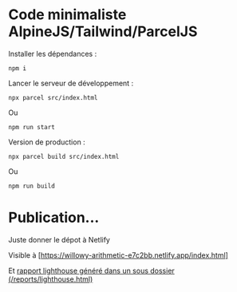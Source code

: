 # Code minimaliste AlpineJS/Tailwind/ParcelJS

Installer les dépendances :

```shell
npm i
```

Lancer le serveur de développement :

```shell
npx parcel src/index.html
```

Ou

```
npm run start
```

Version de production :

```shell
npx parcel build src/index.html
```

Ou

```
npm run build
```

# Publication...

Juste donner le dépot à Netlify

Visible à [https://willowy-arithmetic-e7c2bb.netlify.app/index.html]

Et [rapport lighthouse généré dans un sous dossier (/reports/lighthouse.html)](https://willowy-arithmetic-e7c2bb.netlify.app/reports/lighthouse.html)
